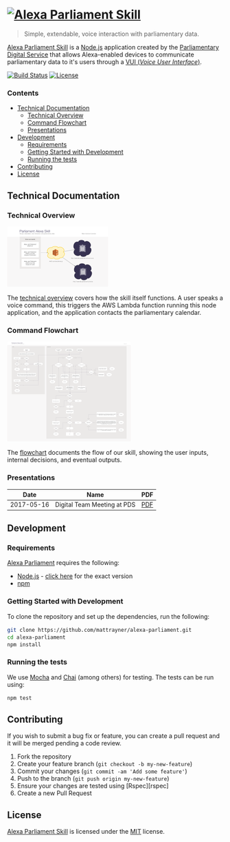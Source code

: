 # [![Alexa Parliament Skill][logo]][alexa-parliament]

> Simple, extendable, voice interaction with parliamentary data.

[Alexa Parliament Skill][alexa-parliament] is a [Node.js][node] application created by the [Parliamentary Digital Service][pds] that allows Alexa-enabled devices to communicate parliamentary data to it's users through a [VUI (_Voice User Interface_)][vui].

[![Build Status][shield-travis]][info-travis] [![License][shield-license]][info-license]

### Contents
<!-- START doctoc generated TOC please keep comment here to allow auto update -->
<!-- DON'T EDIT THIS SECTION, INSTEAD RE-RUN doctoc TO UPDATE -->


- [Technical Documentation](#technical-documentation)
  - [Technical Overview](#technical-overview)
  - [Command Flowchart](#command-flowchart)
  - [Presentations](#presentations)
- [Development](#development)
  - [Requirements](#requirements)
  - [Getting Started with Development](#getting-started-with-development)
  - [Running the tests](#running-the-tests)
- [Contributing](#contributing)
- [License](#license)

<!-- END doctoc generated TOC please keep comment here to allow auto update -->


## Technical Documentation


### Technical Overview
[![Alexa Parliament Technical Overview][overview-thumb]][overview-image]

The [technical overview][overview-image] covers how the skill itself functions. A user speaks a voice command, this triggers the AWS Lambda function running this node application, and the application contacts the parliamentary calendar.

### Command Flowchart
[![Alexa Parliament Command Flowchart][flowchart-thumb]][flowchart-image]

The [flowchart][flowchart-image] documents the flow of our skill, showing the user inputs, internal decisions, and eventual outputs.

### Presentations
Date | Name | PDF
---|---|---
2017-05-16 | Digital Team Meeting at PDS | [PDF](https://raw.githubusercontent.com/mattrayner/alexa-parliament/master/docs/Presentations/pdf/2017-05-16%20Digital%20Team%20Meeting%20at%20PDS/presentation.pdf)


## Development

### Requirements
[Alexa Parliament][alexa-parliament] requires the following:
* [Node.js][node] - [click here][node-version] for the exact version
* [npm][npm]


### Getting Started with Development
To clone the repository and set up the dependencies, run the following:
```bash
git clone https://github.com/mattrayner/alexa-parliament.git
cd alexa-parliament
npm install
```


### Running the tests
We use [Mocha][mocha] and [Chai][chai] (among others) for testing. The tests can be run using:
```bash
npm test
```


## Contributing
If you wish to submit a bug fix or feature, you can create a pull request and it will be merged pending a code review.

1. Fork the repository
1. Create your feature branch (`git checkout -b my-new-feature`)
1. Commit your changes (`git commit -am 'Add some feature'`)
1. Push to the branch (`git push origin my-new-feature`)
1. Ensure your changes are tested using [Rspec][rspec]
1. Create a new Pull Request


## License
[Alexa Parliament Skill][alexa-parliament] is licensed under the [MIT][info-license] license.


[logo]:             https://cdn.rawgit.com/mattrayner/alexa-parliament/4c0498468e1b8afb27c0e1814615733da617c517/docs/repository-logo.svg
[alexa-parliament]: https://github.com/mattrayner/alexa-parliament
[node]:             https://nodejs.org/en/
[pds]:              https://www.parliament.uk/mps-lords-and-offices/offices/bicameral/parliamentary-digital-service/
[vui]:              https://en.wikipedia.org/wiki/Voice_user_interface
[overview-thumb]:   https://raw.githubusercontent.com/mattrayner/alexa-parliament/master/docs/overview-thumb.png
[overview-image]:   https://raw.githubusercontent.com/mattrayner/alexa-parliament/master/docs/Technical%20Overview/Parliament%20Alexa%20Skill%20Basic%20Overview.png
[flowchart-thumb]:  https://raw.githubusercontent.com/mattrayner/alexa-parliament/master/docs/flowchart-thumb.png
[flowchart-image]:  https://raw.githubusercontent.com/mattrayner/alexa-parliament/master/docs/Technical%20Overview/Parliament%20Alexa%20Skill%20Command%20Flowchart.png
[node-version]:     https://github.com/mattrayner/alexa-parliament/blob/master/.nvmrc
[npm]:              https://www.npmjs.com
[mocha]:            https://mochajs.org
[chai]:             http://chaijs.com

[info-travis]:   https://travis-ci.org/mattrayner/alexa-parliament
[shield-travis]: https://img.shields.io/travis/mattrayner/alexa-parliament.svg

[info-license]:   https://github.com/mattrayner/alexa-parliament/blob/master/LICENSE
[shield-license]: https://img.shields.io/badge/license-MIT-blue.svg